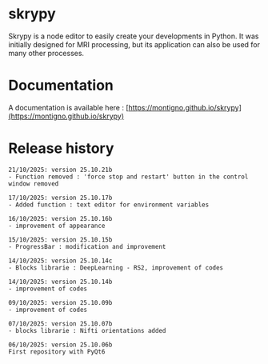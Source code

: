 # skrypy

Skrypy is a node editor to easily create your developments in Python. It was initially designed for MRI processing, but its application can also be used for many other processes.


# Documentation

A documentation is available here : [https://montigno.github.io/skrypy](https://montigno.github.io/skrypy)

# Release history

<p></p>

	21/10/2025: version 25.10.21b
	- Function removed : 'force stop and restart' button in the control window removed

<p></p>

	17/10/2025: version 25.10.17b
	- Added function : text editor for environment variables

<p></p>

	16/10/2025: version 25.10.16b
	- improvement of appearance

<p></p>

	15/10/2025: version 25.10.15b
	- ProgressBar : modification and improvement

<p></p>

	14/10/2025: version 25.10.14c
	- Blocks librarie : DeepLearning - RS2, improvement of codes

<p></p>

	14/10/2025: version 25.10.14b
	- improvement of codes

<p></p>

	09/10/2025: version 25.10.09b
	- improvement of codes

<p></p>

	07/10/2025: version 25.10.07b
	- blocks librarie : Nifti orientations added

<p></p>

	06/10/2025: version 25.10.06b
	First repository with PyQt6
